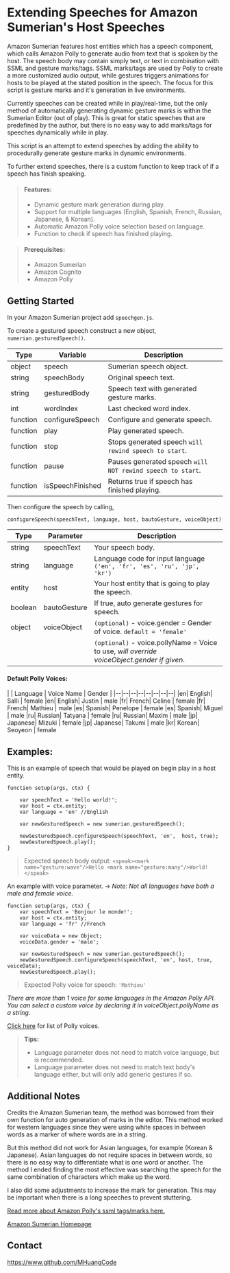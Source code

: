 # Extending Speeches for Amazon Sumerian's Host Speeches

Amazon Sumerian features host entities which has a speech component, which calls Amazon Polly to generate audio from text that is spoken by the host. The speech body may contain simply text, or text in combination with SSML and gesture marks/tags. SSML marks/tags are used by Polly to create a more customized audio output, while gestures triggers animations for hosts to be played at the stated position in the speech. The focus for this script is gesture marks and it's generation in live environments.

Currently speeches can be created while in play/real-time, but the only method of automatically generating dynamic gesture marks is within the Sumerian Editor (out of play). This is great for static speeches that are predefined by the author, but there is no easy way to add marks/tags for speeches dynamically while in play.

This script is an attempt to extend speeches by adding the ability to procedurally generate gesture marks in dynamic environments.

To further extend speeches, there is a custom function to keep track of if a speech has finish speaking. 

> #### Features:
>  - Dynamic gesture mark generation during play.
>  - Support for multiple languages (English, Spanish, French, Russian, Japanese, & Korean).
>  - Automatic Amazon Polly voice selection based on language.
>   - Function to check if speech has finished playing.
 
> #### Prerequisites:
>  - Amazon Sumerian
>  - Amazon Cognito
>  - Amazon Polly

 

## Getting Started
In your Amazon Sumerian project add `speechgen.js`.

To create a gestured speech construct a new object, `sumerian.gesturedSpeech()`.

| Type | Variable | Description |
|--|--|--|
| object | speech | Sumerian speech object.
| string | speechBody | Original speech text.
| string | gesturedBody | Speech text with generated gesture marks.
| int | wordIndex | Last checked word index.
| function | configureSpeech | Configure and generate speech.
| function | play | Play generated speech.
| function | stop | Stops generated speech `will rewind speech to start`.
| function | pause | Pauses generated speech `will NOT rewind speech to start`.
| function | isSpeechFinished | Returns true if speech has finished playing.

Then configure the speech by calling,

    configureSpeech(speechText, language, host, bautoGesture, voiceObject)
    
| Type | Parameter | Description |
|--|--|--|
| string | speechText | Your speech body. |
| string | language | Language code for input language `('en', 'fr', 'es', 'ru', 'jp', 'kr')` |
| entity | host | Your host entity that is going to play the speech. |
| boolean | bautoGesture | If true, auto generate gestures for speech.
| object | voiceObject | `(optional)` - voice.gender = Gender of voice. `default = 'female'` 
|||`(optional)` - voice.pollyName = Voice to use, *will override voiceObject.gender if given*.

#### Default Polly Voices:
| | Language | Voice Name | Gender | 
|--|--|--|--|--|--|--|--|
|en| English| Salli | female
|en| English| Justin | male
|fr| French| Celine | female
|fr| French| Mathieu | male
|es| Spanish| Penelope | female
|es| Spanish| Miguel | male
|ru| Russian| Tatyana | female
|ru| Russian| Maxim | male
|jp| Japanese| Mizuki | female
|jp| Japanese| Takumi | male
|kr| Korean| Seoyeon | female


## Examples:

This is an example of speech that would be played on begin play in a host entity. 

    function setup(args, ctx) {
    
    	var speechText = 'Hello world!';
    	var host = ctx.entity;
    	var language = 'en' //English
    	
    	var newGesturedSpeech = new sumerian.gesturedSpeech();
    	
    	newGesturedSpeech.configureSpeech(speechText, 'en',  host, true);
    	newGesturedSpeech.play();
    }
    

>    Expected speech body output:       `<speak><mark name="gesture:wave"/>Hello <mark name="gesture:many"/>World!</speak>`


An example with voice parameter.  -> *Note: Not all languages have both a male and female voice.*

    function setup(args, ctx) {
    	var speechText = 'Bonjour le monde!';
    	var host = ctx.entity;
    	var language = 'fr' //French
    	
    	var voiceData = new Object;
    	voiceData.gender = 'male';
		
		var newGesturedSpeech = new sumerian.gesturedSpeech();
		newGesturedSpeech.configureSpeech(speechText, 'en', host, true, voiceData);
		newGesturedSpeech.play();

> Expected Polly voice for speech: `'Mathieu'`

*There are more than 1 voice for some languages in the Amazon Polly API. You can select a custom voice by declaring it in voiceObject.pollyName as a string.* 

 [Click here](https://docs.aws.amazon.com/polly/latest/dg/voicelist.html)  for list of Polly voices.

> **Tips:**
>  
> 
>  - Language parameter does not need to match voice language, but is recommended.
>  - Language parameter does not need to match text body's language either, but will only add generic gestures if so.



## Additional Notes

Credits the Amazon Sumerian team, the method was borrowed from their own function for auto generation of marks in the editor. This method worked for western languages since they were using white spaces in between words as a marker of where words are in a string.

But this method did not work for Asian languages, for example (Korean & Japanese). Asian languages do not require spaces in between words, so there is no easy way to differentiate what is one word or another. The method I ended finding the most effective was searching the speech for the same combination of characters which make up the word. 

I also did some adjustments to increase the mark for generation. This may be important when there is a long speeches to prevent stuttering.

[Read more about Amazon Polly's ssml tags/marks here.](https://docs.aws.amazon.com/polly/latest/dg/supported-ssml.html)

[Amazon Sumerian Homepage](https://aws.amazon.com/sumerian/)

## Contact
https://www.github.com/MHuangCode